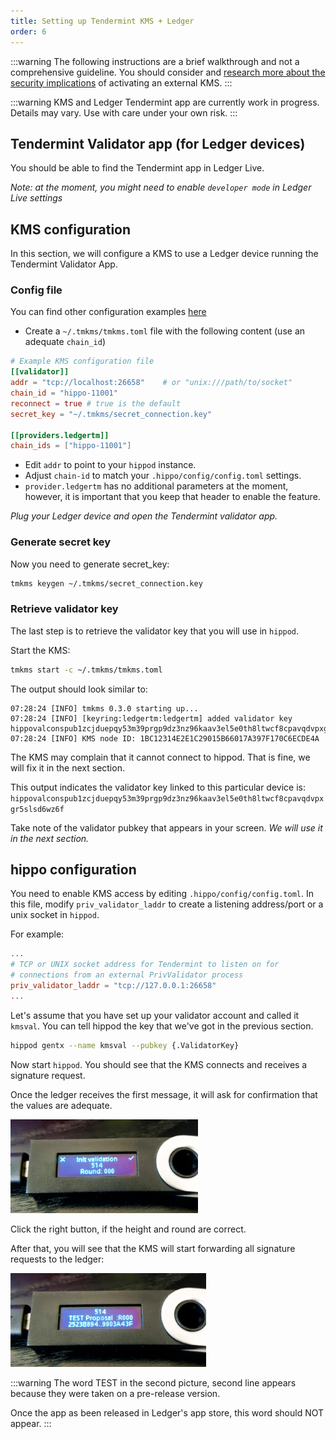 ```yaml
---
title: Setting up Tendermint KMS + Ledger
order: 6
---
```


:::warning
The following instructions are a brief walkthrough and not a comprehensive guideline. You should consider and [research more about the security implications](../security.md) of activating an external KMS.
:::

:::warning
KMS and Ledger Tendermint app are currently work in progress. Details may vary. Use with care under your own risk.
:::

## Tendermint Validator app (for Ledger devices)

You should be able to find the Tendermint app in Ledger Live.

_Note: at the moment, you might need to enable `developer mode` in Ledger Live settings_

## KMS configuration

In this section, we will configure a KMS to use a Ledger device running the Tendermint Validator App.

### Config file

You can find other configuration examples [here](https://github.com/iqlusioninc/tmkms/blob/master/tmkms.toml.example)

- Create a `~/.tmkms/tmkms.toml` file with the following content (use an adequate `chain_id`)

```toml
# Example KMS configuration file
[[validator]]
addr = "tcp://localhost:26658"    # or "unix:///path/to/socket"
chain_id = "hippo-11001"
reconnect = true # true is the default
secret_key = "~/.tmkms/secret_connection.key"

[[providers.ledgertm]]
chain_ids = ["hippo-11001"]
```

- Edit `addr` to point to your `hippod` instance.
- Adjust `chain-id` to match your `.hippo/config/config.toml` settings.
- `provider.ledgertm` has no additional parameters at the moment, however, it is important that you keep that header to enable the feature.

_Plug your Ledger device and open the Tendermint validator app._

### Generate secret key

Now you need to generate secret_key:

```bash
tmkms keygen ~/.tmkms/secret_connection.key
```

### Retrieve validator key

The last step is to retrieve the validator key that you will use in `hippod`.

Start the KMS:

```bash
tmkms start -c ~/.tmkms/tmkms.toml
```

The output should look similar to:

```text
07:28:24 [INFO] tmkms 0.3.0 starting up...
07:28:24 [INFO] [keyring:ledgertm:ledgertm] added validator key hippovalconspub1zcjduepqy53m39prgp9dz3nz96kaav3el5e0th8ltwcf8cpavqdvpxgr5slsd6wz6f
07:28:24 [INFO] KMS node ID: 1BC12314E2E1C29015B66017A397F170C6ECDE4A
```

The KMS may complain that it cannot connect to hippod. That is fine, we will fix it in the next section.

This output indicates the validator key linked to this particular device is: `hippovalconspub1zcjduepqy53m39prgp9dz3nz96kaav3el5e0th8ltwcf8cpavqdvpxgr5slsd6wz6f`

Take note of the validator pubkey that appears in your screen. _We will use it in the next section._

## hippo configuration

You need to enable KMS access by editing `.hippo/config/config.toml`. In this file, modify `priv_validator_laddr` to create a listening address/port or a unix socket in `hippod`.

For example:

```toml
...
# TCP or UNIX socket address for Tendermint to listen on for
# connections from an external PrivValidator process
priv_validator_laddr = "tcp://127.0.0.1:26658"
...
```

Let's assume that you have set up your validator account and called it `kmsval`. You can tell hippod the key that we've got in the previous section.

```bash
hippod gentx --name kmsval --pubkey {.ValidatorKey}
```

Now start `hippod`. You should see that the KMS connects and receives a signature request.

Once the ledger receives the first message, it will ask for confirmation that the values are adequate.

![](ledger_1.jpg)

Click the right button, if the height and round are correct.

After that, you will see that the KMS will start forwarding all signature requests to the ledger:

![](ledger_2.jpg)

:::warning
The word TEST in the second picture, second line appears because they were taken on a pre-release version.

Once the app as been released in Ledger's app store, this word should NOT appear.
:::
